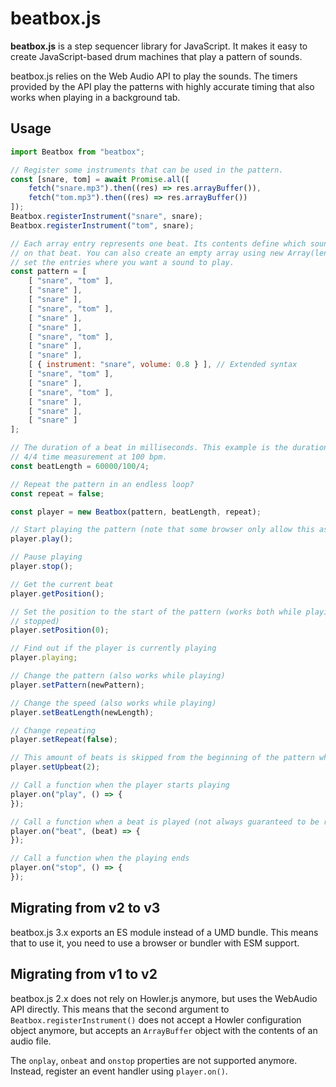 # beatbox.js

__beatbox.js__ is a step sequencer library for JavaScript. It makes it easy to
create JavaScript-based drum machines that play a pattern of sounds.

beatbox.js relies on the Web Audio API to play the sounds. The
timers provided by the API play the patterns with highly accurate timing that
also works when playing in a background tab.


## Usage

```javascript
import Beatbox from "beatbox";

// Register some instruments that can be used in the pattern.
const [snare, tom] = await Promise.all([
	fetch("snare.mp3").then((res) => res.arrayBuffer()),
	fetch("tom.mp3").then((res) => res.arrayBuffer())
]);
Beatbox.registerInstrument("snare", snare);
Beatbox.registerInstrument("tom", snare);

// Each array entry represents one beat. Its contents define which sounds are played
// on that beat. You can also create an empty array using new Array(length) and only
// set the entries where you want a sound to play.
const pattern = [
	[ "snare", "tom" ],
	[ "snare" ],
	[ "snare" ],
	[ "snare", "tom" ],
	[ "snare" ],
	[ "snare" ],
	[ "snare", "tom" ],
	[ "snare" ],
	[ "snare" ],
	[ { instrument: "snare", volume: 0.8 } ], // Extended syntax
	[ "snare", "tom" ],
	[ "snare" ],
	[ "snare", "tom" ],
	[ "snare" ],
	[ "snare" ],
	[ "snare" ]
];

// The duration of a beat in milliseconds. This example is the duration of a stroke in
// 4/4 time measurement at 100 bpm.
const beatLength = 60000/100/4;

// Repeat the pattern in an endless loop?
const repeat = false;

const player = new Beatbox(pattern, beatLength, repeat);

// Start playing the pattern (note that some browser only allow this as part of a user interaction)
player.play();

// Pause playing
player.stop();

// Get the current beat
player.getPosition();

// Set the position to the start of the pattern (works both while playing and when
// stopped)
player.setPosition(0);

// Find out if the player is currently playing
player.playing;

// Change the pattern (also works while playing)
player.setPattern(newPattern);

// Change the speed (also works while playing)
player.setBeatLength(newLength);

// Change repeating
player.setRepeat(false);

// This amount of beats is skipped from the beginning of the pattern when repeating
player.setUpbeat(2);

// Call a function when the player starts playing
player.on("play", () => {
});

// Call a function when a beat is played (not always guaranteed to be run for each beat)
player.on("beat", (beat) => {
});

// Call a function when the playing ends
player.on("stop", () => {
});
```

## Migrating from v2 to v3

beatbox.js 3.x exports an ES module instead of a UMD bundle. This means that to use it, you need to use a browser or bundler with ESM support.

## Migrating from v1 to v2

beatbox.js 2.x does not rely on Howler.js anymore, but uses the WebAudio API directly. This means that the second argument to `Beatbox.registerInstrument()` does not accept a Howler configuration object anymore, but accepts an `ArrayBuffer` object with the contents of an audio file.

The `onplay`, `onbeat` and `onstop` properties are not supported anymore. Instead, register an event handler using `player.on()`.